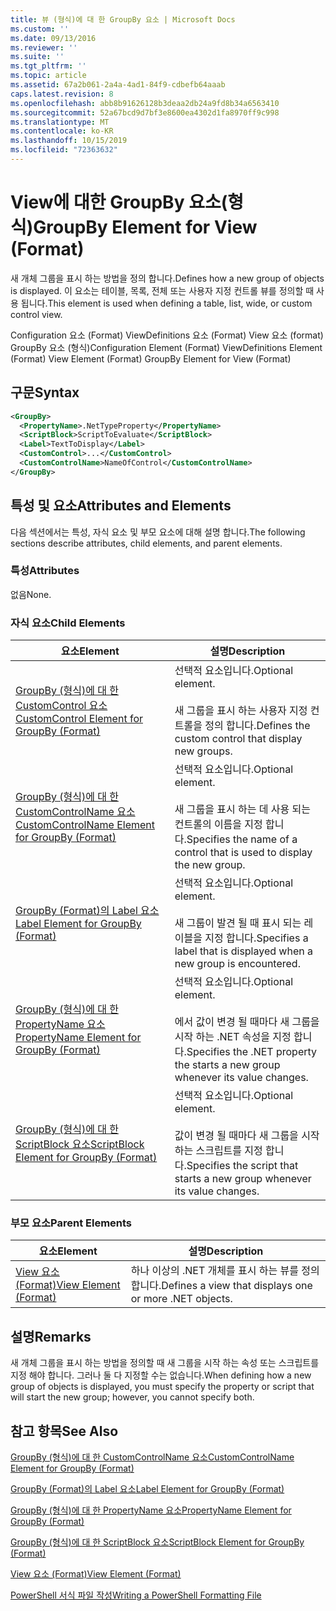 ```yaml
---
title: 뷰 (형식)에 대 한 GroupBy 요소 | Microsoft Docs
ms.custom: ''
ms.date: 09/13/2016
ms.reviewer: ''
ms.suite: ''
ms.tgt_pltfrm: ''
ms.topic: article
ms.assetid: 67a2b061-2a4a-4ad1-84f9-cdbefb64aaab
caps.latest.revision: 8
ms.openlocfilehash: abb8b91626128b3deaa2db24a9fd8b34a6563410
ms.sourcegitcommit: 52a67bcd9d7bf3e8600ea4302d1fa8970ff9c998
ms.translationtype: MT
ms.contentlocale: ko-KR
ms.lasthandoff: 10/15/2019
ms.locfileid: "72363632"
---
```

# <a name="groupby-element-for-view-format"></a><span data-ttu-id="505c1-102">View에 대한 GroupBy 요소(형식)</span><span class="sxs-lookup"><span data-stu-id="505c1-102">GroupBy Element for View (Format)</span></span>

<span data-ttu-id="505c1-103">새 개체 그룹을 표시 하는 방법을 정의 합니다.</span><span class="sxs-lookup"><span data-stu-id="505c1-103">Defines how a new group of objects is displayed.</span></span> <span data-ttu-id="505c1-104">이 요소는 테이블, 목록, 전체 또는 사용자 지정 컨트롤 뷰를 정의할 때 사용 됩니다.</span><span class="sxs-lookup"><span data-stu-id="505c1-104">This element is used when defining a table, list, wide, or custom control view.</span></span>

<span data-ttu-id="505c1-105">Configuration 요소 (Format) ViewDefinitions 요소 (Format) View 요소 (format) GroupBy 요소 (형식)</span><span class="sxs-lookup"><span data-stu-id="505c1-105">Configuration Element (Format) ViewDefinitions Element (Format) View Element (Format) GroupBy Element for View (Format)</span></span>

## <a name="syntax"></a><span data-ttu-id="505c1-106">구문</span><span class="sxs-lookup"><span data-stu-id="505c1-106">Syntax</span></span>

```xml
<GroupBy>
  <PropertyName>.NetTypeProperty</PropertyName>
  <ScriptBlock>ScriptToEvaluate</ScriptBlock>
  <Label>TextToDisplay</Label>
  <CustomControl>...</CustomControl>
  <CustomControlName>NameOfControl</CustomControlName>
</GroupBy>
```

## <a name="attributes-and-elements"></a><span data-ttu-id="505c1-107">특성 및 요소</span><span class="sxs-lookup"><span data-stu-id="505c1-107">Attributes and Elements</span></span>

<span data-ttu-id="505c1-108">다음 섹션에서는 특성, 자식 요소 및 부모 요소에 대해 설명 합니다.</span><span class="sxs-lookup"><span data-stu-id="505c1-108">The following sections describe attributes, child elements, and parent elements.</span></span>

### <a name="attributes"></a><span data-ttu-id="505c1-109">특성</span><span class="sxs-lookup"><span data-stu-id="505c1-109">Attributes</span></span>

<span data-ttu-id="505c1-110">없음</span><span class="sxs-lookup"><span data-stu-id="505c1-110">None.</span></span>

### <a name="child-elements"></a><span data-ttu-id="505c1-111">자식 요소</span><span class="sxs-lookup"><span data-stu-id="505c1-111">Child Elements</span></span>

|<span data-ttu-id="505c1-112">요소</span><span class="sxs-lookup"><span data-stu-id="505c1-112">Element</span></span>|<span data-ttu-id="505c1-113">설명</span><span class="sxs-lookup"><span data-stu-id="505c1-113">Description</span></span>|
|-------------|-----------------|
|[<span data-ttu-id="505c1-114">GroupBy (형식)에 대 한 CustomControl 요소</span><span class="sxs-lookup"><span data-stu-id="505c1-114">CustomControl Element for GroupBy (Format)</span></span>](./customcontrol-element-for-groupby-format.md)|<span data-ttu-id="505c1-115">선택적 요소입니다.</span><span class="sxs-lookup"><span data-stu-id="505c1-115">Optional element.</span></span><br /><br /> <span data-ttu-id="505c1-116">새 그룹을 표시 하는 사용자 지정 컨트롤을 정의 합니다.</span><span class="sxs-lookup"><span data-stu-id="505c1-116">Defines the custom control that display new groups.</span></span>|
|[<span data-ttu-id="505c1-117">GroupBy (형식)에 대 한 CustomControlName 요소</span><span class="sxs-lookup"><span data-stu-id="505c1-117">CustomControlName Element for GroupBy (Format)</span></span>](./customcontrolname-element-for-groupby-format.md)|<span data-ttu-id="505c1-118">선택적 요소입니다.</span><span class="sxs-lookup"><span data-stu-id="505c1-118">Optional element.</span></span><br /><br /> <span data-ttu-id="505c1-119">새 그룹을 표시 하는 데 사용 되는 컨트롤의 이름을 지정 합니다.</span><span class="sxs-lookup"><span data-stu-id="505c1-119">Specifies the name of a control that is used to display the new group.</span></span>|
|[<span data-ttu-id="505c1-120">GroupBy (Format)의 Label 요소</span><span class="sxs-lookup"><span data-stu-id="505c1-120">Label Element for GroupBy (Format)</span></span>](./label-element-for-groupby-format.md)|<span data-ttu-id="505c1-121">선택적 요소입니다.</span><span class="sxs-lookup"><span data-stu-id="505c1-121">Optional element.</span></span><br /><br /> <span data-ttu-id="505c1-122">새 그룹이 발견 될 때 표시 되는 레이블을 지정 합니다.</span><span class="sxs-lookup"><span data-stu-id="505c1-122">Specifies a label that is displayed when a new group is encountered.</span></span>|
|[<span data-ttu-id="505c1-123">GroupBy (형식)에 대 한 PropertyName 요소</span><span class="sxs-lookup"><span data-stu-id="505c1-123">PropertyName Element for GroupBy (Format)</span></span>](./propertyname-element-for-groupby-format.md)|<span data-ttu-id="505c1-124">선택적 요소입니다.</span><span class="sxs-lookup"><span data-stu-id="505c1-124">Optional element.</span></span><br /><br /> <span data-ttu-id="505c1-125">에서 값이 변경 될 때마다 새 그룹을 시작 하는 .NET 속성을 지정 합니다.</span><span class="sxs-lookup"><span data-stu-id="505c1-125">Specifies the .NET property the starts a new group whenever its value changes.</span></span>|
|[<span data-ttu-id="505c1-126">GroupBy (형식)에 대 한 ScriptBlock 요소</span><span class="sxs-lookup"><span data-stu-id="505c1-126">ScriptBlock Element for GroupBy (Format)</span></span>](./scriptblock-element-for-groupby-format.md)|<span data-ttu-id="505c1-127">선택적 요소입니다.</span><span class="sxs-lookup"><span data-stu-id="505c1-127">Optional element.</span></span><br /><br /> <span data-ttu-id="505c1-128">값이 변경 될 때마다 새 그룹을 시작 하는 스크립트를 지정 합니다.</span><span class="sxs-lookup"><span data-stu-id="505c1-128">Specifies the script that starts a new group whenever its value changes.</span></span>|

### <a name="parent-elements"></a><span data-ttu-id="505c1-129">부모 요소</span><span class="sxs-lookup"><span data-stu-id="505c1-129">Parent Elements</span></span>

|<span data-ttu-id="505c1-130">요소</span><span class="sxs-lookup"><span data-stu-id="505c1-130">Element</span></span>|<span data-ttu-id="505c1-131">설명</span><span class="sxs-lookup"><span data-stu-id="505c1-131">Description</span></span>|
|-------------|-----------------|
|[<span data-ttu-id="505c1-132">View 요소 (Format)</span><span class="sxs-lookup"><span data-stu-id="505c1-132">View Element (Format)</span></span>](./view-element-format.md)|<span data-ttu-id="505c1-133">하나 이상의 .NET 개체를 표시 하는 뷰를 정의 합니다.</span><span class="sxs-lookup"><span data-stu-id="505c1-133">Defines a view that displays one or more .NET objects.</span></span>|

## <a name="remarks"></a><span data-ttu-id="505c1-134">설명</span><span class="sxs-lookup"><span data-stu-id="505c1-134">Remarks</span></span>

<span data-ttu-id="505c1-135">새 개체 그룹을 표시 하는 방법을 정의할 때 새 그룹을 시작 하는 속성 또는 스크립트를 지정 해야 합니다. 그러나 둘 다 지정할 수는 없습니다.</span><span class="sxs-lookup"><span data-stu-id="505c1-135">When defining how a new group of objects is displayed, you must specify the property or script that will start the new group; however, you cannot specify both.</span></span>

## <a name="see-also"></a><span data-ttu-id="505c1-136">참고 항목</span><span class="sxs-lookup"><span data-stu-id="505c1-136">See Also</span></span>

[<span data-ttu-id="505c1-137">GroupBy (형식)에 대 한 CustomControlName 요소</span><span class="sxs-lookup"><span data-stu-id="505c1-137">CustomControlName Element for GroupBy (Format)</span></span>](./customcontrolname-element-for-groupby-format.md)

[<span data-ttu-id="505c1-138">GroupBy (Format)의 Label 요소</span><span class="sxs-lookup"><span data-stu-id="505c1-138">Label Element for GroupBy (Format)</span></span>](./label-element-for-groupby-format.md)

[<span data-ttu-id="505c1-139">GroupBy (형식)에 대 한 PropertyName 요소</span><span class="sxs-lookup"><span data-stu-id="505c1-139">PropertyName Element for GroupBy (Format)</span></span>](./propertyname-element-for-groupby-format.md)

[<span data-ttu-id="505c1-140">GroupBy (형식)에 대 한 ScriptBlock 요소</span><span class="sxs-lookup"><span data-stu-id="505c1-140">ScriptBlock Element for GroupBy (Format)</span></span>](./scriptblock-element-for-groupby-format.md)

[<span data-ttu-id="505c1-141">View 요소 (Format)</span><span class="sxs-lookup"><span data-stu-id="505c1-141">View Element (Format)</span></span>](./view-element-format.md)

[<span data-ttu-id="505c1-142">PowerShell 서식 파일 작성</span><span class="sxs-lookup"><span data-stu-id="505c1-142">Writing a PowerShell Formatting File</span></span>](./writing-a-powershell-formatting-file.md)
